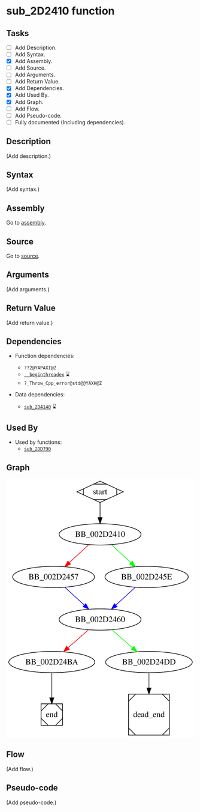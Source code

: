 # sub_2D2410 function

## Tasks

- [ ] Add Description.
- [ ] Add Syntax.
- [X] Add Assembly.
- [ ] Add Source.
- [ ] Add Arguments.
- [ ] Add Return Value.
- [X] Add Dependencies.
- [X] Add Used By.
- [X] Add Graph.
- [ ] Add Flow.
- [ ] Add Pseudo-code.
- [ ] Fully documented (Including dependencies).

## Description

(Add description.)

## Syntax

(Add syntax.)

## Assembly

Go to [assembly](../asm/sub_2D2410.asm).

## Source

Go to [source](../cc/sub_2D2410.cc).

## Arguments

(Add arguments.)

## Return Value

(Add return value.)

## Dependencies

* Function dependencies:
  * `??2@YAPAXI@Z`
  * [`__beginthreadex`](__beginthreadex.md) ⌛
  * `?_Throw_Cpp_error@std@@YAXH@Z`


* Data dependencies:
  * [`sub_2D4140`](sub_2D4140.md) ⌛

## Used By

* Used by functions:
  * [`sub_2DD790`](sub_2DD790.md)

## Graph

![sub_2D2410 Graph](../svg/sub_2D2410.svg "sub_2D2410 Graph")

## Flow

(Add flow.)

## Pseudo-code

(Add pseudo-code.)
